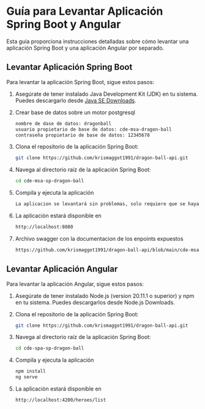# Guía para Levantar Aplicación Spring Boot y Angular

Esta guía proporciona instrucciones detalladas sobre cómo levantar una aplicación Spring Boot y una aplicación Angular por separado.

## Levantar Aplicación Spring Boot

Para levantar la aplicación Spring Boot, sigue estos pasos:

1. Asegúrate de tener instalado Java Development Kit (JDK) en tu sistema. Puedes descargarlo desde [Java SE Downloads](https://www.oracle.com/java/technologies/javase-jdk11-downloads.html).

2. Crear base de datos sobre un motor postgresql

   ```bash
   nombre de dase de datos: dragonball
   usuario propietario de base de datos: cde-msa-dragon-ball
   contraseña propietario de base de datos: 12345678

3. Clona el repositorio de la aplicación Spring Boot:

   ```bash
   git clone https://github.com/krismaggot1991/dragon-ball-api.git

4. Navega al directorio raíz de la aplicación Spring Boot:

   ```bash
   cd cde-msa-sp-dragon-ball

5. Compila y ejecuta la aplicación 

   ```bash
   La aplicacion se levantará sin problemas, solo requiere que se haya creado la base de datos 

6. La aplicación estará disponible en

   ```bash
   http://localhost:8080

7. Archivo swagger con la documentacion de los enpoints expuestos

   ```bash
   https://github.com/krismaggot1991/dragon-ball-api/blob/main/cde-msa-sp-dragon-ball/src/main/resources/openapi.yaml

## Levantar Aplicación Angular

Para levantar la aplicación Angular, sigue estos pasos:

1. Asegúrate de tener instalado Node.js (version 20.11.1 o superior) y npm en tu sistema. Puedes descargarlos desde Node.js Downloads.

2. Clona el repositorio de la aplicación Spring Boot:

   ```bash
   git clone https://github.com/krismaggot1991/dragon-ball-api.git

4. Navega al directorio raíz de la aplicación Spring Boot:

   ```bash
   cd cde-spa-sp-dragon-ball

5. Compila y ejecuta la aplicación 

   ```bash
   npm install
   ng serve

6. La aplicación estará disponible en

   ```bash
   http://localhost:4200/heroes/list
